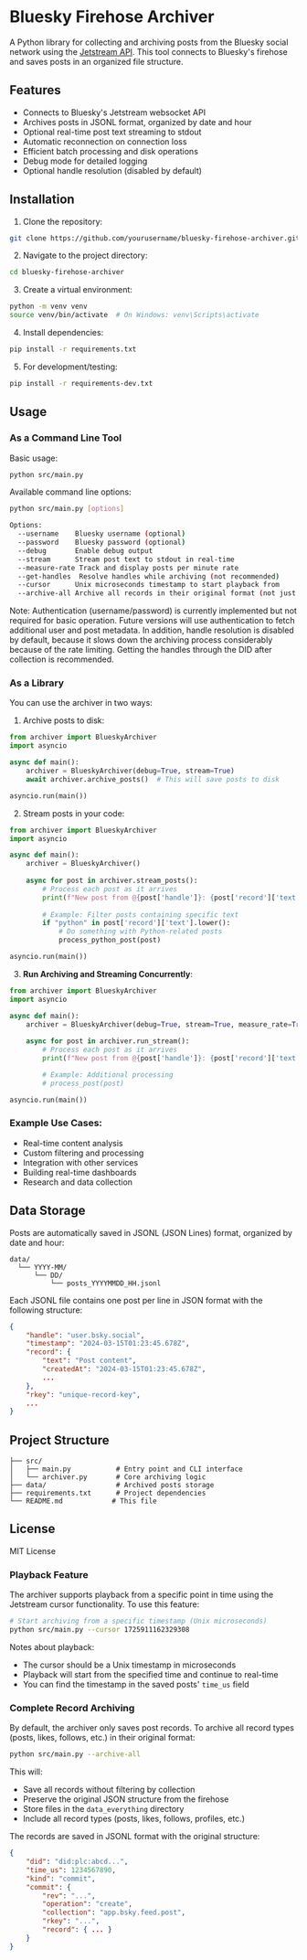 # Bluesky Firehose Archiver

A Python library for collecting and archiving posts from the Bluesky social network using the [Jetstream API](https://github.com/bluesky-social/jetstream). This tool connects to Bluesky's firehose and saves posts in an organized file structure.

## Features

- Connects to Bluesky's Jetstream websocket API
- Archives posts in JSONL format, organized by date and hour
- Optional real-time post text streaming to stdout
- Automatic reconnection on connection loss
- Efficient batch processing and disk operations
- Debug mode for detailed logging
- Optional handle resolution (disabled by default)

## Installation

1. Clone the repository:
```bash
git clone https://github.com/yourusername/bluesky-firehose-archiver.git
```

2. Navigate to the project directory:
```bash
cd bluesky-firehose-archiver
```

3. Create a virtual environment:
```bash
python -m venv venv
source venv/bin/activate  # On Windows: venv\Scripts\activate
```

4. Install dependencies:
```bash
pip install -r requirements.txt
```

5. For development/testing:
```bash
pip install -r requirements-dev.txt
```

## Usage

### As a Command Line Tool

Basic usage:
```bash
python src/main.py
```

Available command line options:
```bash
python src/main.py [options]

Options:
  --username    Bluesky username (optional)
  --password    Bluesky password (optional)
  --debug       Enable debug output
  --stream      Stream post text to stdout in real-time
  --measure-rate Track and display posts per minute rate
  --get-handles  Resolve handles while archiving (not recommended)
  --cursor      Unix microseconds timestamp to start playback from
  --archive-all Archive all records in their original format (not just posts)
```

Note: Authentication (username/password) is currently implemented but not required for basic operation. Future versions will use authentication to fetch additional user and post metadata. In addition, handle resolution is disabled by default, because it slows down the archiving process considerably because of the rate limiting. Getting the handles through the DID after collection is recommended.

### As a Library

You can use the archiver in two ways:

1. Archive posts to disk:
```python
from archiver import BlueskyArchiver
import asyncio

async def main():
    archiver = BlueskyArchiver(debug=True, stream=True)
    await archiver.archive_posts()  # This will save posts to disk

asyncio.run(main())
```

2. Stream posts in your code:
```python
from archiver import BlueskyArchiver
import asyncio

async def main():
    archiver = BlueskyArchiver()
    
    async for post in archiver.stream_posts():
        # Process each post as it arrives
        print(f"New post from @{post['handle']}: {post['record']['text']}")
        
        # Example: Filter posts containing specific text
        if "python" in post['record']['text'].lower():
            # Do something with Python-related posts
            process_python_post(post)

asyncio.run(main())
```

3. **Run Archiving and Streaming Concurrently**:
```python
from archiver import BlueskyArchiver
import asyncio

async def main():
    archiver = BlueskyArchiver(debug=True, stream=True, measure_rate=True)
    
    async for post in archiver.run_stream():
        # Process each post as it arrives
        print(f"New post from @{post['handle']}: {post['record']['text']}")

        # Example: Additional processing
        # process_post(post)

asyncio.run(main())
```

### Example Use Cases:
- Real-time content analysis
- Custom filtering and processing
- Integration with other services
- Building real-time dashboards
- Research and data collection

## Data Storage

Posts are automatically saved in JSONL (JSON Lines) format, organized by date and hour:

```
data/
  └── YYYY-MM/
      └── DD/
          └── posts_YYYYMMDD_HH.jsonl
```

Each JSONL file contains one post per line in JSON format with the following structure:
```json
{
    "handle": "user.bsky.social",
    "timestamp": "2024-03-15T01:23:45.678Z",
    "record": {
        "text": "Post content",
        "createdAt": "2024-03-15T01:23:45.678Z",
        ...
    },
    "rkey": "unique-record-key",
    ...
}
```

## Project Structure

```
├── src/
│   ├── main.py           # Entry point and CLI interface
│   └── archiver.py       # Core archiving logic
├── data/                 # Archived posts storage
├── requirements.txt      # Project dependencies
└── README.md            # This file
```

## License

MIT License 

### Playback Feature

The archiver supports playback from a specific point in time using the Jetstream cursor functionality. To use this feature:

```bash
# Start archiving from a specific timestamp (Unix microseconds)
python src/main.py --cursor 1725911162329308
```

Notes about playback:
- The cursor should be a Unix timestamp in microseconds
- Playback will start from the specified time and continue to real-time
- You can find the timestamp in the saved posts' `time_us` field

### Complete Record Archiving

By default, the archiver only saves post records. To archive all record types (posts, likes, follows, etc.) in their original format:

```bash
python src/main.py --archive-all
```

This will:
- Save all records without filtering by collection
- Preserve the original JSON structure from the firehose
- Store files in the `data_everything` directory
- Include all record types (posts, likes, follows, profiles, etc.)

The records are saved in JSONL format with the original structure:
```json
{
    "did": "did:plc:abcd...",
    "time_us": 1234567890,
    "kind": "commit",
    "commit": {
        "rev": "...",
        "operation": "create",
        "collection": "app.bsky.feed.post",
        "rkey": "...",
        "record": { ... }
    }
}
```
